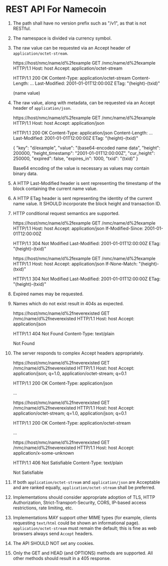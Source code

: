 REST API For Namecoin
=====================

1. The path shall have no version prefix such as "/v1", as that is not RESTful.

2. The namespace is divided via currency symbol.

3. The raw value can be requested via an Accept header of `application/octet-stream`.

    https://host/nmc/name/d%2fexample
    GET /nmc/name/d%2fexample HTTP/1.1
    Host: host
    Accept: application/octet-stream

    HTTP/1.1 200 OK
    Content-Type: application/octet-stream
    Content-Length: ...
    Last-Modified: 2001-01-01T12:00:00Z
    ETag: "(height)-(txid)"

    (name value)

4. The raw value, along with metadata, can be requested via an Accept header of `application/json`.

    https://host/nmc/name/d%2fexample
    GET /nmc/name/d%2fexample HTTP/1.1
    Host: host
    Accept: application/json

    HTTP/1.1 200 OK
    Content-Type: application/json
    Content-Length: ...
    Last-Modified: 2001-01-01T12:00:00Z
    ETag: "(height)-(txid)"

    {
      "key": "d/example",
      "value": "(base64-encoded name data",
      "height": 200000,
      "height_timestamp": "2001-01-01T12:00:00Z",
      "cur_height": 250000,
      "expired": false,
      "expires_in": 1000,
      "txid": "(txid)"
    }

   Base64 encoding of the value is necessary as values may contain binary data.

5. A HTTP Last-Modified header is sent representing the timestamp of the block containing the current
   name value.

6. A HTTP ETag header is sent representing the identity of the current name value. It SHOULD incorporate
   the block height and transaction ID.

7. HTTP conditional request semantics are supported.

    https://host/nmc/name/d%2fexample
    GET /nmc/name/d%2fexample HTTP/1.1
    Host: host
    Accept: application/json
    If-Modified-Since: 2001-01-01T12:00:00Z

    HTTP/1.1 304 Not Modified
    Last-Modified: 2001-01-01T12:00:00Z
    ETag: "(height)-(txid)"


    https://host/nmc/name/d%2fexample
    GET /nmc/name/d%2fexample HTTP/1.1
    Host: host
    Accept: application/json
    If-None-Match: "(height)-(txid)"

    HTTP/1.1 304 Not Modified
    Last-Modified: 2001-01-01T12:00:00Z
    ETag: "(height)-(txid)"

8. Expired names may be requested.

9. Names which do not exist result in 404s as expected.

    https://host/nmc/name/d%2fneverexisted
    GET /nmc/name/d%2fneverexisted HTTP/1.1
    Host: host
    Accept: application/json

    HTTP/1.1 404 Not Found
    Content-Type: text/plain

    Not Found
 
10. The server responds to complex Accept headers appropriately.

    https://host/nmc/name/d%2fneverexisted
    GET /nmc/name/d%2fneverexisted HTTP/1.1
    Host: host
    Accept: application/json; q=1.0, application/octet-stream; q=0.1

    HTTP/1.1 200 OK
    Content-Type: application/json

    ...


    https://host/nmc/name/d%2fneverexisted
    GET /nmc/name/d%2fneverexisted HTTP/1.1
    Host: host
    Accept: application/octet-stream; q=1.0, application/json; q=0.1

    HTTP/1.1 200 OK
    Content-Type: application/octet-stream

    ...


    https://host/nmc/name/d%2fneverexisted
    GET /nmc/name/d%2fneverexisted HTTP/1.1
    Host: host
    Accept: application/x-some-unknown

    HTTP/1.1 406 Not Satisfiable
    Content-Type: text/plain

    Not Satisfiable

11. If both `application/octet-stream` and `application/json` are Acceptable
    and are ranked equally, `application/octet-stream` shall be preferred.

12. Implementations should consider appropriate adoption of TLS, HTTP Authorization,
    Strict-Transport-Security, CORS, IP-based access restrictions, rate limiting, etc.

13. Implementations MAY support other MIME types (for example, clients
    requesting `text/html` could be shown an informational page).
    `application/octet-stream` must remain the default; this is fine as web
    browsers always send `Accept` headers.

14. The API SHOULD NOT set any cookies.

15. Only the GET and HEAD (and OPTIONS) methods are supported. All other
    methods should result in a 405 response.
